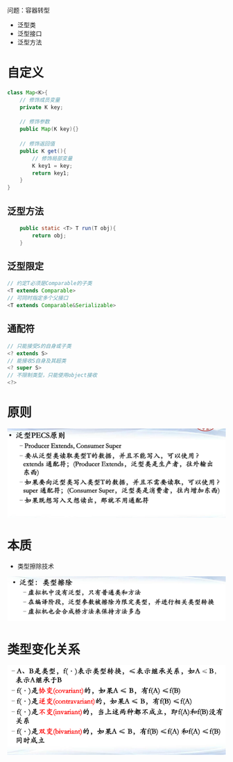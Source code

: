 问题：容器转型

- 泛型类
- 泛型接口
- 泛型方法

# 自定义

```java
class Map<K>{
    // 修饰成员变量
    private K key;

    // 修饰参数
    public Map(K key){}

    // 修饰返回值
    public K get(){
        // 修饰局部变量
        K key1 = key;
        return key1;
    }
}
```

## 泛型方法

```java
    public static <T> T run(T obj){
        return obj;
    }
```

## 泛型限定

```java
// 约定T必须是Comparable的子类
<T extends Comparable> 
// 可同时指定多个父接口
<T extends Comparable&Serializable> 
```

## 通配符

```java
// 只能接受S的自身或子类
<? extends S>
// 能接收S自身及其超类
<? super S>
// 不限制类型，只能使用object接收
<?>
```

# 原则

![批注 2019-10-28 230030](/assets/批注%202019-10-28%20230030.png)

# 本质

- 类型擦除技术

![批注 2019-10-29 212715](/assets/批注%202019-10-29%20212715.png)

# 类型变化关系

![批注 2019-10-30 131946](/assets/批注%202019-10-30%20131946.png)

